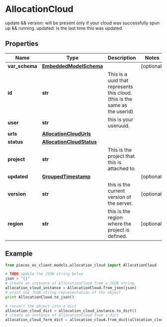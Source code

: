 # AllocationCloud

update && version: will be present only if your cloud was successfully spun up && running.  updated: is the last time this was updated.

## Properties

Name | Type | Description | Notes
------------ | ------------- | ------------- | -------------
**var_schema** | [**EmbeddedModelSchema**](EmbeddedModelSchema) |  | [optional] 
**id** | **str** | This is a uuid that represents this cloud.(this is the same as the userid) | 
**user** | **str** | this is your useruuid. | 
**urls** | [**AllocationCloudUrls**](AllocationCloudUrls) |  | 
**status** | [**AllocationCloudStatus**](AllocationCloudStatus) |  | 
**project** | **str** | This is the project that this is attached to. | 
**updated** | [**GroupedTimestamp**](GroupedTimestamp) |  | [optional] 
**version** | **str** | this is the current version of the server. | [optional] 
**region** | **str** | this is the region where the project is defined. | [optional] 

## Example

```python
from pieces_os_client.models.allocation_cloud import AllocationCloud

# TODO update the JSON string below
json = "{}"
# create an instance of AllocationCloud from a JSON string
allocation_cloud_instance = AllocationCloud.from_json(json)
# print the JSON string representation of the object
print AllocationCloud.to_json()

# convert the object into a dict
allocation_cloud_dict = allocation_cloud_instance.to_dict()
# create an instance of AllocationCloud from a dict
allocation_cloud_form_dict = allocation_cloud.from_dict(allocation_cloud_dict)
```



